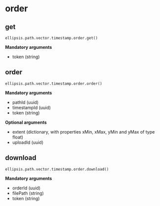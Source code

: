 # order

## get

    ellipsis.path.vector.timestamp.order.get()

**Mandatory arguments**
- token (string)

## order

    ellipsis.path.vector.timestamp.order.order()

**Mandatory arguments**
- pathId (uuid)
- timestampId (uuid)
- token (string)

**Optional arguments**
- extent (dictionary, with properties xMin, xMax, yMin and yMax of type float)
- uploadId (uuid)

## download

    ellipsis.path.vector.timestamp.order.download()

**Mandatory arguments**
- orderId (uuid)
- filePath (string)
- token (string)